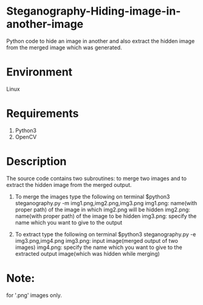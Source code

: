 # Steganography-Hiding-image-in-another-image
Python code to hide an image in another and also extract the hidden image from the merged image which was generated.
# Environment
Linux
# Requirements
1. Python3
2. OpenCV

# Description
The source code contains two subroutines: to merge two images and to extract the hidden image from the merged output.

1. To merge the images type the following on terminal
$python3 steganography.py -m img1.png,img2.png,img3.png
img1.png: name(with proper path) of the image in which img2.png will be hidden
img2.png: name(with proper path) of the image to be hidden
img3.png: specify the name which you want to give to the output

2. To extract type the following on terminal
$python3 steganography.py -e img3.png,img4.png
img3.png: input image(merged output of two images)
img4.png: specify the name which you want to give to the extracted output image(which was hidden while merging)

# Note:
for '.png' images only.


